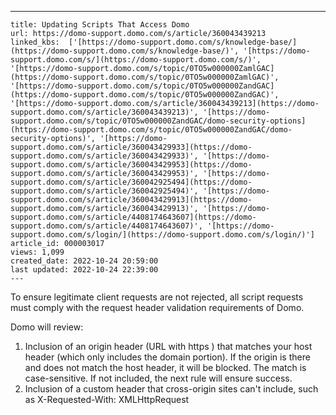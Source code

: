 ---
    title: Updating Scripts That Access Domo
    url: https://domo-support.domo.com/s/article/360043439213
    linked_kbs:  ['[https://domo-support.domo.com/s/knowledge-base/](https://domo-support.domo.com/s/knowledge-base/)', '[https://domo-support.domo.com/s/](https://domo-support.domo.com/s/)', '[https://domo-support.domo.com/s/topic/0TO5w000000ZamlGAC](https://domo-support.domo.com/s/topic/0TO5w000000ZamlGAC)', '[https://domo-support.domo.com/s/topic/0TO5w000000ZandGAC](https://domo-support.domo.com/s/topic/0TO5w000000ZandGAC)', '[https://domo-support.domo.com/s/article/360043439213](https://domo-support.domo.com/s/article/360043439213)', '[https://domo-support.domo.com/s/topic/0TO5w000000ZandGAC/domo-security-options](https://domo-support.domo.com/s/topic/0TO5w000000ZandGAC/domo-security-options)', '[https://domo-support.domo.com/s/article/360043429933](https://domo-support.domo.com/s/article/360043429933)', '[https://domo-support.domo.com/s/article/360043429953](https://domo-support.domo.com/s/article/360043429953)', '[https://domo-support.domo.com/s/article/360042925494](https://domo-support.domo.com/s/article/360042925494)', '[https://domo-support.domo.com/s/article/360043429913](https://domo-support.domo.com/s/article/360043429913)', '[https://domo-support.domo.com/s/article/4408174643607](https://domo-support.domo.com/s/article/4408174643607)', '[https://domo-support.domo.com/s/login/](https://domo-support.domo.com/s/login/)']
    article_id: 000003017
    views: 1,099
    created_date: 2022-10-24 20:59:00
    last updated: 2022-10-24 22:39:00
    ---



To ensure legitimate client requests are not rejected, all script requests must comply with the request header validation requirements of Domo.


Domo will review:


1. Inclusion of an origin header (URL with  https ) that matches your host header (which only includes the domain portion). If the origin is there and does not match the host header, it will be blocked. The match is case-sensitive. If not included, the next rule will ensure success.
2. Inclusion of a custom header that cross-origin sites can't include, such as X-Requested-With: XMLHttpRequest
